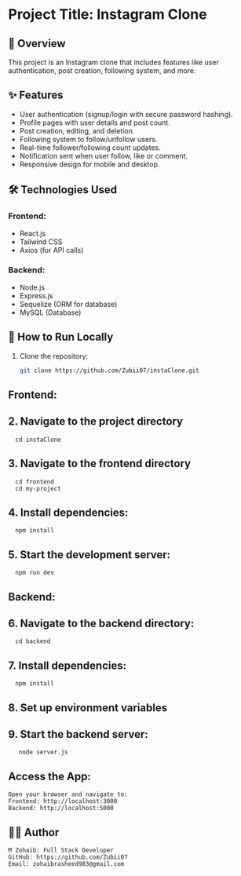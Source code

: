 # Project Title: Instagram Clone

## 📖 Overview
This project is an Instagram clone that includes features like user authentication, post creation, following system, and more.

## ✨ Features
- User authentication (signup/login with secure password hashing).
- Profile pages with user details and post count.
- Post creation, editing, and deletion.
- Following system to follow/unfollow users.
- Real-time follower/following count updates.
- Notification sent when user follow, like or comment.
- Responsive design for mobile and desktop.

## 🛠️ Technologies Used
### Frontend:
- React.js
- Tailwind CSS 
- Axios (for API calls)

### Backend:
- Node.js
- Express.js
- Sequelize (ORM for database)
- MySQL (Database)

## 🚀 How to Run Locally
1. Clone the repository:
   ```bash
   git clone https://github.com/Zubii07/instaClone.git

   
## Frontend:
## 2. Navigate to the project directory
      cd instaClone

## 3. Navigate to the frontend directory
      cd frontend
      cd my-project

## 4. Install dependencies:
      npm install

## 5. Start the development server:
      npm run dev

## Backend:
## 6. Navigate to the backend directory:
      cd backend

## 7. Install dependencies:
      npm install

## 8. Set up environment variables

## 9. Start the backend server:
       node server.js


##  Access the App:
    Open your browser and navigate to:
    Frontend: http://localhost:3000
    Backend: http://localhost:5000


## 🧑‍💻 Author
    M Zohaib: Full Stack Developer
    GitHub: https://github.com/Zubii07
    Email: zohaibrasheed983@gmail.com
   

   

